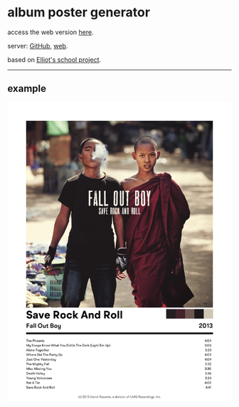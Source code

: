 # album poster generator

access the web version [here](https://postergen.maheshwariram.com/).

server: [GitHub](https://github.com/maheshwariram/AlbumPosterGeneratorServer), [web](https://postergen-server.maheshwariram.com/).

based on [Elliot's school project](https://github.com/elliotjarnit/AlbumPosterGenerator).

---

## example

![Example Poster](images/exampleposter.jpg "Save Rock And Roll by Fall Out Boy")